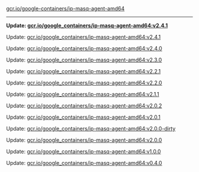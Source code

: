 [gcr.io/google-containers/ip-masq-agent-amd64](https://hub.docker.com/r/cruse/ip-masq-agent-amd64/tags/) 

----
**Update: [gcr.io/google_containers/ip-masq-agent-amd64:v2.4.1](https://hub.docker.com/r/cruse/ip-masq-agent-amd64/tags/)**

Update: [gcr.io/google_containers/ip-masq-agent-amd64:v2.4.1](https://hub.docker.com/r/cruse/ip-masq-agent-amd64/tags/)

Update: [gcr.io/google_containers/ip-masq-agent-amd64:v2.4.0](https://hub.docker.com/r/cruse/ip-masq-agent-amd64/tags/)

Update: [gcr.io/google_containers/ip-masq-agent-amd64:v2.3.0](https://hub.docker.com/r/cruse/ip-masq-agent-amd64/tags/)

Update: [gcr.io/google_containers/ip-masq-agent-amd64:v2.2.1](https://hub.docker.com/r/cruse/ip-masq-agent-amd64/tags/)

Update: [gcr.io/google_containers/ip-masq-agent-amd64:v2.2.0](https://hub.docker.com/r/cruse/ip-masq-agent-amd64/tags/)

Update: [gcr.io/google_containers/ip-masq-agent-amd64:v2.1.1](https://hub.docker.com/r/cruse/ip-masq-agent-amd64/tags/)

Update: [gcr.io/google_containers/ip-masq-agent-amd64:v2.0.2](https://hub.docker.com/r/cruse/ip-masq-agent-amd64/tags/)

Update: [gcr.io/google_containers/ip-masq-agent-amd64:v2.0.1](https://hub.docker.com/r/cruse/ip-masq-agent-amd64/tags/)

Update: [gcr.io/google_containers/ip-masq-agent-amd64:v2.0.0-dirty](https://hub.docker.com/r/cruse/ip-masq-agent-amd64/tags/)

Update: [gcr.io/google_containers/ip-masq-agent-amd64:v2.0.0](https://hub.docker.com/r/cruse/ip-masq-agent-amd64/tags/)

Update: [gcr.io/google_containers/ip-masq-agent-amd64:v1.0.0](https://hub.docker.com/r/cruse/ip-masq-agent-amd64/tags/)

Update: [gcr.io/google_containers/ip-masq-agent-amd64:v0.4.0](https://hub.docker.com/r/cruse/ip-masq-agent-amd64/tags/)

